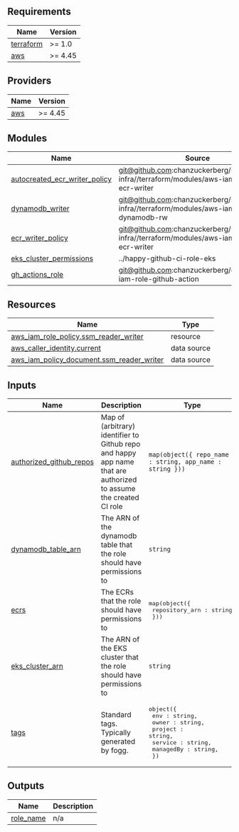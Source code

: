 <!-- START -->
## Requirements

| Name | Version |
|------|---------|
| <a name="requirement_terraform"></a> [terraform](#requirement\_terraform) | >= 1.0 |
| <a name="requirement_aws"></a> [aws](#requirement\_aws) | >= 4.45 |

## Providers

| Name | Version |
|------|---------|
| <a name="provider_aws"></a> [aws](#provider\_aws) | >= 4.45 |

## Modules

| Name | Source | Version |
|------|--------|---------|
| <a name="module_autocreated_ecr_writer_policy"></a> [autocreated\_ecr\_writer\_policy](#module\_autocreated\_ecr\_writer\_policy) | git@github.com:chanzuckerberg/shared-infra//terraform/modules/aws-iam-policy-ecr-writer | v0.125.0 |
| <a name="module_dynamodb_writer"></a> [dynamodb\_writer](#module\_dynamodb\_writer) | git@github.com:chanzuckerberg/shared-infra//terraform/modules/aws-iam-policy-dynamodb-rw | v0.290.3 |
| <a name="module_ecr_writer_policy"></a> [ecr\_writer\_policy](#module\_ecr\_writer\_policy) | git@github.com:chanzuckerberg/shared-infra//terraform/modules/aws-iam-policy-ecr-writer | v0.125.0 |
| <a name="module_eks_cluster_permissions"></a> [eks\_cluster\_permissions](#module\_eks\_cluster\_permissions) | ../happy-github-ci-role-eks | n/a |
| <a name="module_gh_actions_role"></a> [gh\_actions\_role](#module\_gh\_actions\_role) | git@github.com:chanzuckerberg/cztack//aws-iam-role-github-action | v0.54.0 |

## Resources

| Name | Type |
|------|------|
| [aws_iam_role_policy.ssm_reader_writer](https://registry.terraform.io/providers/hashicorp/aws/latest/docs/resources/iam_role_policy) | resource |
| [aws_caller_identity.current](https://registry.terraform.io/providers/hashicorp/aws/latest/docs/data-sources/caller_identity) | data source |
| [aws_iam_policy_document.ssm_reader_writer](https://registry.terraform.io/providers/hashicorp/aws/latest/docs/data-sources/iam_policy_document) | data source |

## Inputs

| Name | Description | Type | Default | Required |
|------|-------------|------|---------|:--------:|
| <a name="input_authorized_github_repos"></a> [authorized\_github\_repos](#input\_authorized\_github\_repos) | Map of (arbitrary) identifier to Github repo and happy app name that are authorized to assume the created CI role | `map(object({ repo_name : string, app_name : string }))` | n/a | yes |
| <a name="input_dynamodb_table_arn"></a> [dynamodb\_table\_arn](#input\_dynamodb\_table\_arn) | The ARN of the dynamodb table that the role should have permissions to | `string` | `""` | no |
| <a name="input_ecrs"></a> [ecrs](#input\_ecrs) | The ECRs that the role should have permissions to | <pre>map(object({<br>    repository_arn : string,<br>  }))</pre> | `{}` | no |
| <a name="input_eks_cluster_arn"></a> [eks\_cluster\_arn](#input\_eks\_cluster\_arn) | The ARN of the EKS cluster that the role should have permissions to | `string` | `""` | no |
| <a name="input_tags"></a> [tags](#input\_tags) | Standard tags. Typically generated by fogg. | <pre>object({<br>    env : string,<br>    owner : string,<br>    project : string,<br>    service : string,<br>    managedBy : string,<br>  })</pre> | n/a | yes |

## Outputs

| Name | Description |
|------|-------------|
| <a name="output_role_name"></a> [role\_name](#output\_role\_name) | n/a |
<!-- END -->